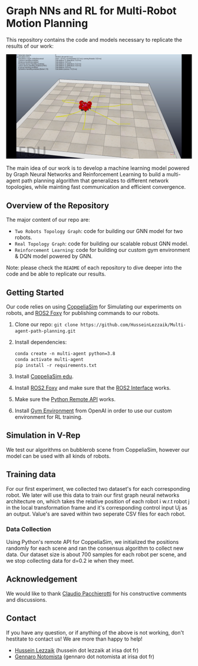 # Graph NNs and RL for Multi-Robot Motion Planning

This repository contains the code and models necessary to replicate the results of our work:

<p>
<img src="consensus_graph.PNG" width="1000" >
</p>

The main idea of our work is to develop a machine learning model powered by Graph Neural Networks and Reinforcement Learning to build a multi-agent path planning algorithm that generalizes to different network topologies, while mainting fast communication and efficient convergence.

## Overview of the Repository

The major content of our repo are:

* `Two Robots Topology Graph`: code for building our GNN model for two robots.
* `Real Topology Graph`: code for building our scalable robust GNN model.
* `Reinforcement Learning`: code for building our custom gym environment & DQN model powered by GNN.

Note: please check the `README` of each repository to dive deeper into the code and be able to replicate our results.

## Getting Started
Our code relies on using [CoppeliaSim](https://www.coppeliarobotics.com/)  for Simulating our experiments on robots, and [ROS2 Foxy](https://docs.ros.org/en/foxy/index.html) for publishing commands to our robots. 

1.  Clone our repo: `git clone https://github.com/HusseinLezzaik/Multi-agent-path-planning.git`

2.  Install dependencies:
    ```
    conda create -n multi-agent python=3.8
    conda activate multi-agent
    pip install -r requirements.txt
    ```
    
3. Install [CoppeliaSim edu](https://www.coppeliarobotics.com/downloads).

4. Install [ROS2 Foxy](https://docs.ros.org/en/foxy/Installation.html) and make sure that the [ROS2 Interface](https://www.coppeliarobotics.com/helpFiles/en/ros2Interface.htm) works.

5. Make sure the [Python Remote API](https://www.coppeliarobotics.com/helpFiles/en/remoteApiFunctionsPython.htm) works.

6. Install [Gym Environment](https://gym.openai.com/docs/) from OpenAI in order to use our custom environment for RL training.


## Simulation in V-Rep 
We test our algorithms on bubblerob scene from CoppeliaSim, however our model can be used with all kinds of robots. 

## Training data
For our first experiment, we collected two dataset's for each corresponding robot. We later will use this data to train our first graph neural networks architecture on, 
which takes the relative position of each robot i w.r.t robot j in the local transformation frame and it's corresponding control input Uj as an output. Value's are saved within two seperate 
CSV files for each robot. 

### Data Collection 
Using Python's remote API for CoppeliaSim, we initialized the positions randomly for each scene and ran the consensus algorithm to collect new data. Our dataset size is about 700 samples for each robot per scene,
and we stop collecting data for d=0.2 ie when they meet.

## Acknowledgement
We would like to thank [Claudio Pacchierotti](https://team.inria.fr/rainbow/team/claudio-pacchierotti/) for his constructive comments and discussions.

## Contact
If you have any question, or if anything of the above is not working, don't hestitate to contact us! We are more than happy to help!
* [Hussein Lezzaik](https://www.husseinlezzaik.com/) (hussein dot lezzaik at irisa dot fr)
* [Gennaro Notomista](https://www.gnotomista.com/) (gennaro dot notomista at irisa dot fr)
